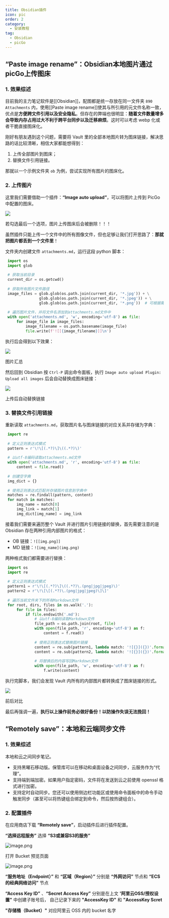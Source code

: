 ```yaml
---
title: Obsidian插件
icon: pic
order: 2
category:
  - 安装教程
tag:
  - Obsidian
  - picGo
---
```


## “Paste image rename”：Obsidian本地图片通过picGo上传图床

<!-- #region PasteImageRename -->

### 1. 效果综述

目前我的主力笔记软件是[[Obsidian]]，配图都是统一存放在同一文件夹 `890 Attachments` 内，使用[[Paste image rename]]使其与所引用的元文件名称一致，优点是**方便跨文件引用以及安全隐私**。但存在的弊端也很明显：**随着文件数量增多会导致内存占用过大不利于跨平台同步以及迁移麻烦**。这时可以考虑 webp 化或者干脆直接图床化。

刚好有朋友遇到这个问题，需要将 Vault 里的全部本地图片转为图床链接，解决思路的话比较清晰，相信大家都能想得到：

1. 上传全部图片到图床；
2. 替换文件引用链接。

那就以一个示例文件夹 `ob` 为例，尝试实现所有图片的图床化。

### 2. 上传图片

这里我们需要借助一个插件：**“Image auto upload”**，可以将图片上传到 PicGo 中配置的图床。

![](https://pic2.zhimg.com/80/v2-331c4279a55a99ab3692fe8dc4ad8475_1440w.webp)

若勾选最后一个选项，图片上传图床后会被删除！！！

虽然插件只能上传一个文件中的所有图像文件，但也足够让我们打开思路了：**那就把图片都丢到一个文件里**！

文件夹内创建文件 `attachments.md`，运行这段 python 脚本：

```python
 import os
 import glob
 ​
 # 获取当前目录
 current_dir = os.getcwd()
 ​
 # 获取所有图片文件路径
 image_files = glob.glob(os.path.join(current_dir, '*.jpg')) + \
               glob.glob(os.path.join(current_dir, '*.jpeg')) + \
               glob.glob(os.path.join(current_dir, '*.png'))  # 可根据需要添加其他图片格式的glob语句
 ​
 # 遍历图片文件，并将文件名添加到attachments.md文件中
 with open('attachments.md', 'w', encoding='utf-8') as file:
     for image_file in image_files:
         image_filename = os.path.basename(image_file)
         file.write(f'![[{image_filename}]]\n')
```

执行后会得到以下效果：

![](https://pic1.zhimg.com/80/v2-bcc89b9880e2fdcafd476d758fe372a8_1440w.webp)

图片汇总

然后回到 Obsidian 按 `Ctrl-P` 调出命令面板，执行 `Image auto upload Plugin: Upload all images` 后会自动替换成图床链接：

![](https://pic3.zhimg.com/80/v2-f45acd103c8ffbb0aea543bc672427e2_1440w.webp)

上传后自动替换链接

### 3. 替换文件引用链接

重新读取 `attachments.md`，获取图片名与图床链接的对应关系并存储为字典：

```python
 import re
 ​
 # 定义正则表达式模式
 pattern = r'\!\[(.*?)\]\((.*?)\)'
 ​
 # 以utf-8编码读取attachments.md文件
 with open('attachments.md', 'r', encoding='utf-8') as file:
     content = file.read()
 ​
 # 创建空字典
 img_dict = {}
 ​
 # 使用正则表达式匹配并存储图片信息到字典中
 matches = re.findall(pattern, content)
 for match in matches:
     img_name = match[0]
     img_link = match[1]
     img_dict[img_name] = img_link
```

接着我们需要来遍历整个 Vault 并进行图片引用链接的替换，首先需要注意的是 Obsidian 存在两种引用内部图片的格式：

- OB 链接：`![[img.png]]`
- MD 链接：`![img_name](img.png)`

两种格式我们都需要进行替换：

```python
 import os
 import re
 ​
 # 定义正则表达式模式
 pattern1 = r'\!\[(.*?)\]\((.*?)\.(png|jpg|jpeg)\)'
 pattern2 = r'\!\[\[(.*?)\.(png|jpg|jpeg)\]\]'
 ​
 # 遍历当前文件夹下的所有Markdown文件
 for root, dirs, files in os.walk('.'):
     for file in files:
         if file.endswith('.md'):
             # 以utf-8编码读取Markdown文件
             file_path = os.path.join(root, file)
             with open(file_path, 'r', encoding='utf-8') as f:
                 content = f.read()
 ​
             # 使用正则表达式替换图片链接
             content = re.sub(pattern1, lambda match: '![{}]({})'.format(match.group(2), img_dict.get(match.group(2), '')), content)
             content = re.sub(pattern2, lambda match: '![{}]({})'.format(match.group(1), img_dict.get(match.group(1), '')), content)
 ​
             # 将替换后的内容写回Markdown文件
             with open(file_path, 'w', encoding='utf-8') as f:
                 f.write(content)
```

执行完脚本，我们会发现 Vault 内所有的内部图片都转换成了图床链接的形式。

![](https://pic3.zhimg.com/80/v2-2c6afcf09490201540c5937b5c23d332_1440w.webp)

前后对比

最后再强调一遍，**执行以上操作前务必做好备份！以防操作失误无法挽回！**

<!-- #endregion PasteImageRename -->

## “Remotely save”：本地和云端同步文件

<!-- #region RemotelySave -->

### 1. 效果综述

本地和云之间同步笔记。

- 支持黑曜石移动版。保管库可以在移动和桌面设备之间同步，云服务作为“代理”。
- 支持端到端加密。如果用户指定密码，文件将在发送到云之前使用 openssl 格式进行加密。
- 支持定时自动同步。您还可以使用侧边栏功能区或使用命令面板中的命令手动触发同步（甚至可以将热键组合绑定到命令，然后按热键组合）。

### 2. 配置插件

在应用商店下载 **“Remotely save”**，启动插件后进行插件配置。

**“选择远程服务”** 选择 **“S3或兼容S3的服务”**

![image.png](https://cdn.jsdelivr.net/gh/shenbourne/Image-Hosting-Service@main/blog/202407142051685.png)


打开 Bucket 预览页面


![image.png](https://cdn.jsdelivr.net/gh/shenbourne/Image-Hosting-Service@main/blog/202407140125160.png)

**“服务地址（Endpoint）”** 和 **“区域（Region）”** 分别是 **“外网访问”** 节点和 **“ECS的经典网络访问”** 节点

**“Access Key ID”** 、**“Secret Access Key”** 分别是在上文 **'阿里云OSS/授权设置"** 中创建子账号后， 自己记录下来的 **"AccessKey ID"** 和 **"AccessKey Scret**

**"存储桶（Bucket）"** 对应阿里云 OSS 内的 bucket 名字

<!-- #endregion RemotelySave -->